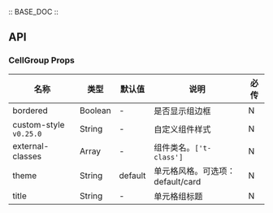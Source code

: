 :: BASE_DOC ::

## API
### CellGroup Props

名称 | 类型 | 默认值 | 说明 | 必传
-- | -- | -- | -- | --
bordered | Boolean | - | 是否显示组边框 | N
custom-style `v0.25.0` | String | - | 自定义组件样式 | N
external-classes | Array | - | 组件类名。`['t-class']` | N
theme | String | default | 单元格风格。可选项：default/card | N
title | String | - | 单元格组标题 | N
